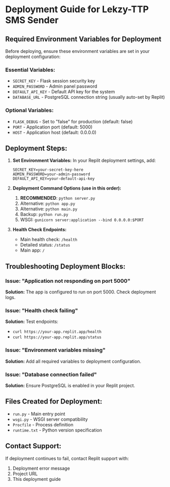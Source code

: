 # Deployment Guide for Lekzy-TTP SMS Sender

## Required Environment Variables for Deployment

Before deploying, ensure these environment variables are set in your deployment configuration:

### Essential Variables:
- `SECRET_KEY` - Flask session security key
- `ADMIN_PASSWORD` - Admin panel password  
- `DEFAULT_API_KEY` - Default API key for the system
- `DATABASE_URL` - PostgreSQL connection string (usually auto-set by Replit)

### Optional Variables:
- `FLASK_DEBUG` - Set to "false" for production (default: false)
- `PORT` - Application port (default: 5000)
- `HOST` - Application host (default: 0.0.0.0)

## Deployment Steps:

1. **Set Environment Variables:**
   In your Replit deployment settings, add:
   ```
   SECRET_KEY=your-secret-key-here
   ADMIN_PASSWORD=your-admin-password
   DEFAULT_API_KEY=your-default-api-key
   ```

2. **Deployment Command Options (use in this order):**
   1. **RECOMMENDED**: `python server.py`
   2. Alternative: `python app.py`
   3. Alternative: `python main.py` 
   4. Backup: `python run.py`
   5. WSGI: `gunicorn server:application --bind 0.0.0.0:$PORT`

3. **Health Check Endpoints:**
   - Main health check: `/health`
   - Detailed status: `/status`
   - Main app: `/`

## Troubleshooting Deployment Blocks:

### Issue: "Application not responding on port 5000"
**Solution:** The app is configured to run on port 5000. Check deployment logs.

### Issue: "Health check failing"
**Solution:** Test endpoints:
- `curl https://your-app.replit.app/health`
- `curl https://your-app.replit.app/status`

### Issue: "Environment variables missing"
**Solution:** Add all required variables to deployment configuration.

### Issue: "Database connection failed"
**Solution:** Ensure PostgreSQL is enabled in your Replit project.

## Files Created for Deployment:
- `run.py` - Main entry point
- `wsgi.py` - WSGI server compatibility
- `Procfile` - Process definition
- `runtime.txt` - Python version specification

## Contact Support:
If deployment continues to fail, contact Replit support with:
1. Deployment error message
2. Project URL
3. This deployment guide